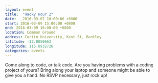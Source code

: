 ```yaml
---
layout: event
title:  "Hacky Hour 2"
date:   2016-03-07 10:00:00 +0800
start: 2016-03-09 15:00:00 +0800
end: 2016-03-09 16:00:00 +0800
location: Common Ground
address: Curtin University, Kent St, Bentley
latitude: -32.0050663
longitude: 115.8932726
categories: events
---
```


Come along to code, or talk code. Are you having problems
with a coding project of yours? Bring along your laptop and someone
might be able to give you a hand. No RSVP necessary, just rock up!
